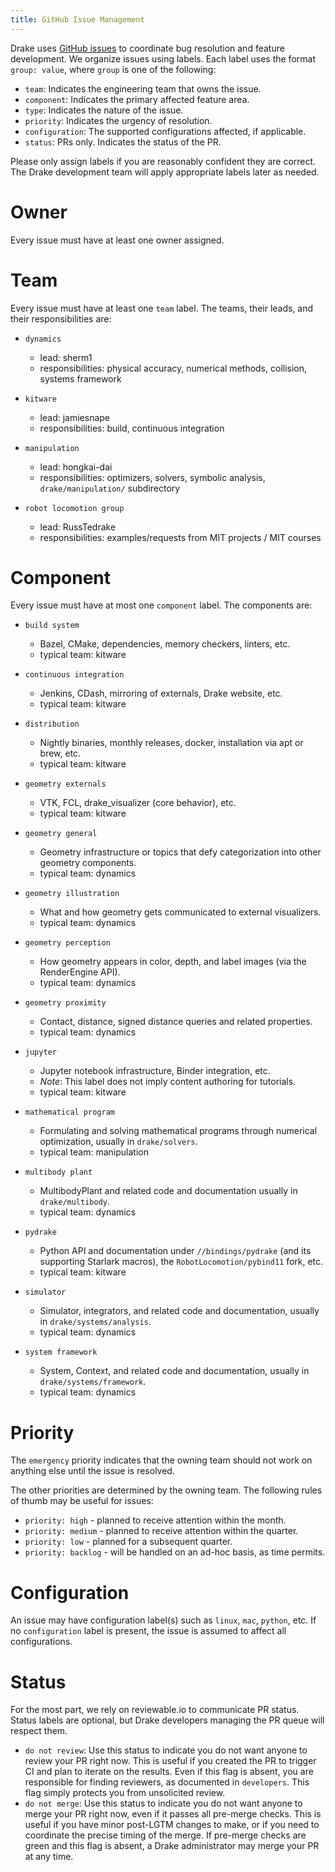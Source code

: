 ```yaml
---
title: GitHub Issue Management
---
```


Drake uses [GitHub issues](https://github.com/RobotLocomotion/drake/issues)
to coordinate bug resolution and feature development. We organize issues using
labels.  Each label uses the format ``group: value``, where ``group`` is one
of the following:

* ``team``: Indicates the engineering team that owns the issue.
* ``component``: Indicates the primary affected feature area.
* ``type``: Indicates the nature of the issue.
* ``priority``: Indicates the urgency of resolution.
* ``configuration``: The supported configurations affected, if applicable.
* ``status``: PRs only.  Indicates the status of the PR.

Please only assign labels if you are reasonably confident they are correct.
The Drake development team will apply appropriate labels later as needed.

# Owner

Every issue must have at least one owner assigned.

# Team

Every issue must have at least one ``team`` label. The teams, their leads, and
their responsibilities are:

* ``dynamics``
  * lead: sherm1
  * responsibilities: physical accuracy, numerical methods, collision,
  systems framework

* ``kitware``
  * lead: jamiesnape
  * responsibilities: build, continuous integration

* ``manipulation``
  * lead: hongkai-dai
  * responsibilities: optimizers, solvers, symbolic analysis,
  ``drake/manipulation/`` subdirectory

* ``robot locomotion group``
  * lead: RussTedrake
  * responsibilities: examples/requests from MIT projects / MIT courses

# Component

Every issue must have at most one ``component`` label. The components are:

* ``build system``
  * Bazel, CMake, dependencies, memory checkers, linters, etc.
  * typical team: kitware

* ``continuous integration``
  * Jenkins, CDash, mirroring of externals, Drake website, etc.
  * typical team: kitware

* ``distribution``
  * Nightly binaries, monthly releases, docker, installation
  via apt or brew, etc.
  * typical team: kitware

* ``geometry externals``
  * VTK, FCL, drake_visualizer (core behavior), etc.
  * typical team: kitware

* ``geometry general``
  * Geometry infrastructure or topics that defy categorization into other geometry
  components.
  * typical team: dynamics

* ``geometry illustration``
  * What and how geometry gets communicated to external visualizers.
  * typical team: dynamics

* ``geometry perception``
  * How geometry appears in color, depth, and label images (via the RenderEngine API).
  * typical team: dynamics

* ``geometry proximity``
  * Contact, distance, signed distance queries and related properties.
  * typical team: dynamics

* ``jupyter``
  * Jupyter notebook infrastructure, Binder integration, etc.
  * *Note*: This label does not imply content authoring for tutorials.
  * typical team: kitware

* ``mathematical program``
  * Formulating and solving mathematical programs through numerical optimization,
  usually in ``drake/solvers``.
  * typical team: manipulation

* ``multibody plant``
  * MultibodyPlant and related code and documentation
  usually in ``drake/multibody``.
  * typical team: dynamics

* ``pydrake``
  * Python API and documentation under ``//bindings/pydrake`` (and
  its supporting Starlark macros), the ``RobotLocomotion/pybind11`` fork, etc.
  * typical team: kitware

* ``simulator``
  * Simulator, integrators, and related code and documentation,
  usually in ``drake/systems/analysis``.
  * typical team: dynamics

* ``system framework``
  * System, Context, and related code and documentation,
  usually in ``drake/systems/framework``.
  * typical team: dynamics

# Priority

The ``emergency`` priority indicates that the owning team should not work
on anything else until the issue is resolved.

The other priorities are determined by the owning team. The following rules of
thumb may be useful for issues:

* ``priority: high`` - planned to receive attention within the month.
* ``priority: medium`` - planned to receive attention within the quarter.
* ``priority: low`` - planned for a subsequent quarter.
* ``priority: backlog`` - will be handled on an ad-hoc basis, as time permits.

# Configuration

An issue may have configuration label(s) such as ``linux``, ``mac``,
``python``, etc.  If no ``configuration`` label is present, the issue is
assumed to affect all configurations.

# Status

For the most part, we rely on reviewable.io to communicate PR status.
Status labels are optional, but Drake developers managing the PR queue
will respect them.

* ``do not review``: Use this status to indicate you do not want anyone to
  review your PR right now. This is useful if you created the PR to trigger
  CI and plan to iterate on the results. Even if this flag is absent, you
  are responsible for finding reviewers, as documented in `developers`.
  This flag simply protects you from unsolicited review.
* ``do not merge``: Use this status to indicate you do not want anyone to
  merge your PR right now, even if it passes all pre-merge checks. This is
  useful if you have minor post-LGTM changes to make, or if you need to
  coordinate the precise timing of the merge. If pre-merge checks are green
  and this flag is absent, a Drake administrator may merge your PR at any
  time.

